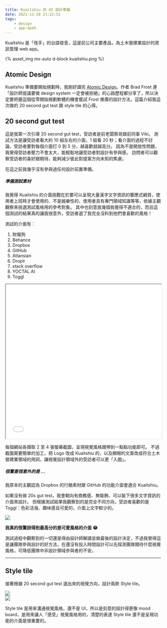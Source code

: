 ```yaml
---
title: Kuaitshiu 的 UI 設計準備
date: 2021-11-28 21:22:51
tags:
	- design
	- app-apeh
---
```


Kuaitshiu 是「怪手」的台語發音，這是前公司主要產品，為土木營建業設計的資訊管理 web app。

{% asset_img mx-auto d-block kuaitshiu.png %}

<!--more-->

## Atomic Design

Kuaitshiu 準備要開始規劃時，我剛好讀完 [Atomic Design](https://bradfrost.com/blog/post/atomic-web-design/)。作者 Brad Frost 連「設計師提議要做 design system 一定會被拒絕」的心路歷程都分享了，所以決定要把握這個從零開始規劃軟體的機會嘗試 Frost 推廣的設計方法，這篇介紹我這次做的 20 second gut test 跟 style tile 的心得。

## 20 second gut test

這是我第一次引導 20 second gut test，受訪者是前老闆蔡哥跟前同事 Viki。
測試方法是讓受訪者看大約 10 組左右的介面，1 組看 20 秒；看介面的過程不討論，受訪者要對每個介面打 0 到 5 分，越喜歡就越高分。
因為不是開放性問題，我覺得受訪者壓力不會太大，能輕鬆地讓受訪者對設計有參與感。
訪問者可以觀察受訪者的喜好跟期待，能夠減少彼此對提案方向未知的焦慮。

在這之前我幾乎沒有參與過任何設計前置準備。

##### 準備測試素材

我覺得 Kuaitshiu 的介面挑戰在於要可以呈現大量漢字文字資訊的響應式網頁，使用者上班時才會使用的、不是娛樂性的、使用者具有專門領域知識等等，依據主觀觀察來挑選測試風格用的參考對象。
其中也刻意放幾個我覺得不適合的，而且這個測試的結果真的讓我很意外，受訪者選了我完全沒料到他們會喜歡的風格！

測試的介面有：

1. 財報狗
2. Behance
3. Dropbox
4. GitHub
5. Atlansian
6. Droplr
7. stack overflow
8. YOCTAL AI
9. Toggl

<div class="embed-responsive embed-responsive-16by9">
	<iframe src="kuaitshiu-20sGutTest.pdf" width="100%" height="500px"></iframe>
</div>

每個網站各擷取 2 至 4 張螢幕截圖，呈現視覺風格跟帶到一點點功能即可。
不過截圖需要簡單的加工，把 Logo 改成 Kuaitshiu 的，以及顯眼的文案改成符合土木營建業領域的用詞，讓視覺設計領域外的受訪者可以更「入戲」。

##### 很驚喜很意外的是 ...

我原本的主觀認為 Dropbox 的行銷素材跟 GitHub 的功能介面會適合 Kuaitshiu。

如果沒有做 20s gut test，我會朝向有商務感、無裝飾、可以裝下很多文字資訊的介面來設計。
但根據測試結果我觀察到的是完全不同方向，受訪者喜歡的是 Toggl：色彩活潑、趣味感且可愛的，介面上文字較少的。

<img src="20sGutTest-result.png" lazyload>

<strong>我真的很驚訝得到最高分的是可愛風格的介面 😂</strong>

測試過程中觀察到的一切還是得由設計師解讀並做最後的設計決定，不過我覺得這是讓團隊參與設計的好方法，在還沒有投入時間設計可以先探測團隊期待什麼視覺風格，可降低團隊中非設計領域參與者的不安。

---

## Style tile

接著根據 20 second gut test 選出來的視覺方向，設計兩款 Style tile。

<div class="row">
	<div class="col-sm-6 col-12">
		<img src="style-tile-A.png" lazyload>
	</div>
	<div class="col-sm-6 col-12">
		<img src="style-tile-B.png" lazyload>
	</div>
</div>

Style tile 是用來溝通視覺風格，還不是 UI，所以是刻意的設計得更像 mood board，是用來讓人「感受」視覺風格用的，清楚的表達 Style tile 還不是呈現功能的介面是很重要的。
